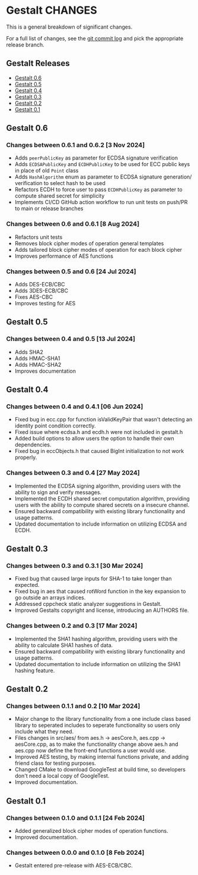 Gestalt CHANGES
===============

This is a general breakdown of significant changes.

For a full list of changes, see the [git commit log][log] and pick the
appropriate release branch.

  [log]: https://github.com/HLRichardson-Git/Gestalt/commits/

Gestalt Releases
----------------

 - [Gestalt 0.6](#gestalt-06)
 - [Gestalt 0.5](#gestalt-05)
 - [Gestalt 0.4](#gestalt-04)
 - [Gestalt 0.3](#gestalt-03)
 - [Gestalt 0.2](#gestalt-02)
 - [Gestalt 0.1](#gestalt-01)

 Gestalt 0.6
-----------

### Changes between 0.6.1 and 0.6.2 [3 Nov 2024]

 * Adds `peerPublicKey` as parameter for ECDSA signature verification
 * Adds `ECDSAPublicKey` and `ECDHPublicKey` to be used for ECC public keys in place of old `Point` class
 * Adds `HashAlgorithm` enum as parameter to ECDSA signature generation/ verification to select hash to be used
 * Refactors ECDH to force user to pass `ECDHPublicKey` as parameter to compute shared secret for simplicity
 * Implements CI/CD GitHub action workflow to run unit tests on push/PR to main or release branches

### Changes between 0.6 and 0.6.1 [8 Aug 2024]

 * Refactors unit tests
 * Removes block cipher modes of operation general templates
 * Adds tailored block cipher modes of operation for each block cipher
 * Improves performance of AES functions

### Changes between 0.5 and 0.6 [24 Jul 2024]

 * Adds DES-ECB/CBC
 * Adds 3DES-ECB/CBC
 * Fixes AES-CBC
 * Improves testing for AES

 Gestalt 0.5
-----------

### Changes between 0.4 and 0.5 [13 Jul 2024]

 * Adds SHA2
 * Adds HMAC-SHA1
 * Adds HMAC-SHA2
 * Improves documentation

 Gestalt 0.4
-----------

### Changes between 0.4 and 0.4.1 [06 Jun 2024]

 * Fixed bug in ecc.cpp for function isValidKeyPair that wasn't detecting an identity
      point condition correctly.
 * Fixed issue where ecdsa.h and ecdh.h were not included in gestalt.h
 * Added build options to allow users the option to handle their own dependencies.
 * Fixed bug in eccObjects.h that caused BigInt initialization to not work properly.

### Changes between 0.3 and 0.4 [27 May 2024]

 * Implemented the ECDSA signing algorithm, providing users with the ability to 
      sign and verify messages.
 * Implemented the ECDH shared secret computation algorithm, providing users with 
      the ability to compute shared secrets on a insecure channel.
 * Ensured backward compatibility with existing library functionality and 
       usage patterns.
 * Updated documentation to include information on utilizing ECDSA and ECDH.

 Gestalt 0.3
-----------

### Changes between 0.3 and 0.3.1 [30 Mar 2024]

 * Fixed bug that caused large inputs for SHA-1 to take longer than expected.
 * Fixed bug in aes that caused rotWord function in the key expansion to go
      outside an arrays indices.
 * Addressed cppcheck static analyzer suggestions in Gestalt.
 * Improved Gestalts copyright and license, introducing an AUTHORS file. 

### Changes between 0.2 and 0.3 [17 Mar 2024]

 * Implemented the SHA1 hashing algorithm, providing users with the ability to 
       calculate SHA1 hashes of data.
 * Ensured backward compatibility with existing library functionality and 
       usage patterns.
 * Updated documentation to include information on utilizing the SHA1 hashing 
       feature.

Gestalt 0.2
-----------

### Changes between 0.1.1 and 0.2 [10 Mar 2024]

 * Major change to the library functionality from a one include class based
       library to seperated includes to seperate functionality so users only
       include what they need.
 * Files changes in src/aes/ from aes.h -> aesCore.h, aes.cpp -> aesCore.cpp,
       as to make the functionality change above aes.h and aes.cpp now define
       the front-end functions a user would use.
 * Improved AES testing, by making internal functions private, and adding
       friend class for testing purposes.
 * Changed CMake to download GoogleTest at build time, so developers don't
       need a local copy of GoogleTest.
 * Improved documentation.

Gestalt 0.1
-----------

### Changes between 0.1.0 and 0.1.1 [24 Feb 2024]

 * Added generalized block cipher modes of operation functions.
 * Improved documentation.

### Changes between 0.0.0 and 0.1.0 [8 Feb 2024]

 * Gestalt entered pre-release with AES-ECB/CBC.
